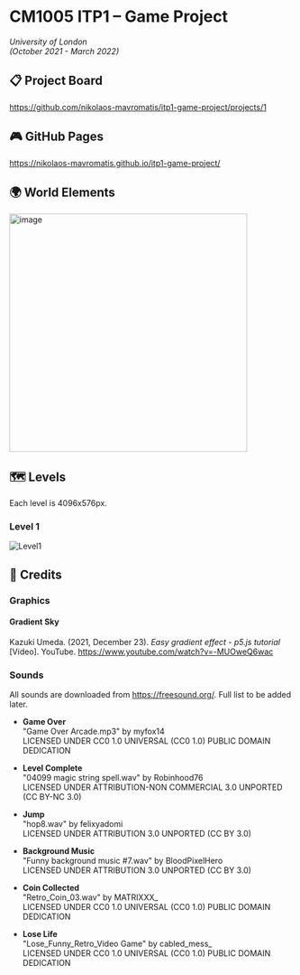 # CM1005 ITP1 – Game Project  
_University of London_  
_(October 2021 - March 2022)_
## 📋 __Project Board__  
https://github.com/nikolaos-mavromatis/itp1-game-project/projects/1

## 🎮 __GitHub Pages__  
https://nikolaos-mavromatis.github.io/itp1-game-project/

## 🌍 __World Elements__  
<img width="422" alt="image" src="https://user-images.githubusercontent.com/17873367/153054265-81bdc4c9-26e4-403a-8197-99f11f3a5f9f.png">

## 🗺️ __Levels__  
Each level is 4096x576px.  

### __Level 1__
![Level1](https://user-images.githubusercontent.com/17873367/153066635-7138da3c-1fbf-4712-8cf0-d1e3f57e85f5.png)

## 🥇 __Credits__
### __Graphics__
#### __Gradient Sky__
Kazuki Umeda. (2021, December 23). _Easy gradient effect - p5.js tutorial_ [Video]. YouTube. https://www.youtube.com/watch?v=-MUOweQ6wac

### __Sounds__
All sounds are downloaded from https://freesound.org/. Full list to be added later. 

* __Game Over__  
"Game Over Arcade.mp3" by myfox14  
LICENSED UNDER CC0 1.0 UNIVERSAL (CC0 1.0) PUBLIC DOMAIN DEDICATION

* __Level Complete__  
"04099 magic string spell.wav" by Robinhood76  
LICENSED UNDER ATTRIBUTION-NON COMMERCIAL 3.0 UNPORTED (CC BY-NC 3.0) 

* __Jump__  
"hop8.wav" by felixyadomi  
LICENSED UNDER ATTRIBUTION 3.0 UNPORTED (CC BY 3.0)

* __Background Music__  
"Funny background music #7.wav" by BloodPixelHero  
LICENSED UNDER ATTRIBUTION 3.0 UNPORTED (CC BY 3.0)

* __Coin Collected__  
"Retro_Coin_03.wav" by MATRIXXX_  
LICENSED UNDER CC0 1.0 UNIVERSAL (CC0 1.0) PUBLIC DOMAIN DEDICATION

* __Lose Life__  
"Lose_Funny_Retro_Video Game" by cabled_mess_  
LICENSED UNDER CC0 1.0 UNIVERSAL (CC0 1.0) PUBLIC DOMAIN DEDICATION
